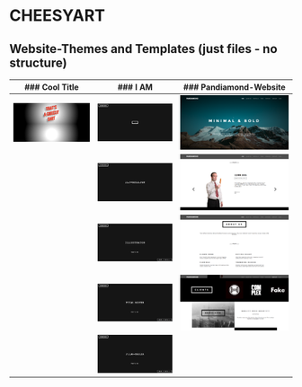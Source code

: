 # CHEESYART
## Website-Themes and Templates (just files - no structure)

|### Cool Title|### I AM|### Pandiamond-Website|
|---|---|---|
|![Cool Title-Alt-Image](/Images/cheesytitle.png)|![I AM-Alt-Image](/Images/i1.png)|![Pandiamond-Website-Alt-Image](/Images/pd1.png)|   |   |
|   |![I AM-Alt-Image](/Images/i2.png)|![Pandiamond-Website-Alt-Image](/Images/pd3.png)|
|   |![I AM-Alt-Image](/Images/i3.png)|![Pandiamond-Website-Alt-Image](/Images/pd2.png)|
|   |![I AM-Alt-Image](/Images/i4.png)|![Pandiamond-Website-Alt-Image](/Images/pd4.png)|
|   |![I AM-Alt-Image](/Images/i4.png)||
